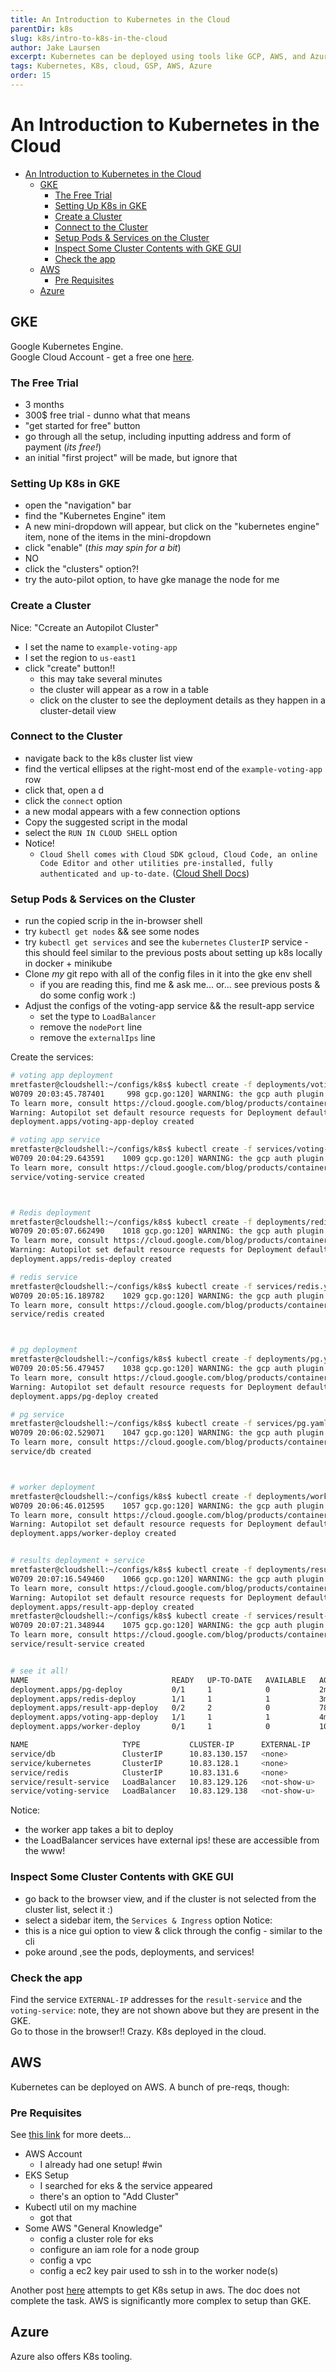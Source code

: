 ```yaml
---
title: An Introduction to Kubernetes in the Cloud
parentDir: k8s
slug: k8s/intro-to-k8s-in-the-cloud
author: Jake Laursen
excerpt: Kubernetes can be deployed using tools like GCP, AWS, and Azure
tags: Kubernetes, K8s, cloud, GSP, AWS, Azure
order: 15
---
```


# An Introduction to Kubernetes in the Cloud
- [An Introduction to Kubernetes in the Cloud](#an-introduction-to-kubernetes-in-the-cloud)
  - [GKE](#gke)
    - [The Free Trial](#the-free-trial)
    - [Setting Up K8s in GKE](#setting-up-k8s-in-gke)
    - [Create a Cluster](#create-a-cluster)
    - [Connect to the Cluster](#connect-to-the-cluster)
    - [Setup Pods & Services on the Cluster](#setup-pods--services-on-the-cluster)
    - [Inspect Some Cluster Contents with GKE GUI](#inspect-some-cluster-contents-with-gke-gui)
    - [Check the app](#check-the-app)
  - [AWS](#aws)
    - [Pre Requisites](#pre-requisites)
  - [Azure](#azure)
## GKE
Google Kubernetes Engine.  
Google Cloud Account - get a free one [here](https://cloud.google.com/free/docs/gcp-free-tier).  
### The Free Trial
- 3 months
- 300$ free trial - dunno what that means
- "get started for free" button
- go through all the setup, including inputting address and form of payment (_its free!_)
- an initial "first project" will be made, but ignore that 

### Setting Up K8s in GKE
- open the "navigation" bar
- find the "Kubernetes Engine" item
- A new mini-dropdown will appear, but click on the "kubernetes engine" item, none of the items in the mini-dropdown
- click "enable" (_this may spin for a bit_)
- NO
- click the "clusters" option?!
- try the auto-pilot option, to have gke manage the node for me

### Create a Cluster
Nice: "Ccreate an Autopilot Cluster"
- I set the name to `example-voting-app`
- I set the region to `us-east1`
- click "create" button!!
  - this may take several minutes
  - the cluster will appear as a row in a table
  - click on the cluster to see the deployment details as they happen in a cluster-detail view

### Connect to the Cluster
- navigate back to the k8s cluster list view
- find the vertical ellipses at the right-most end of the `example-voting-app` row
- click that, open a d
- click the `connect` option
- a new modal appears with a few connection options
- Copy the suggested script in the modal
- select the `RUN IN CLOUD SHELL` option
- Notice!
  - `Cloud Shell comes with Cloud SDK gcloud, Cloud Code, an online Code Editor and other utilities pre-installed, fully authenticated and up-to-date.` ([Cloud Shell Docs](https://cloud.google.com/shell/docs/))

### Setup Pods & Services on the Cluster
- run the copied scrip in the in-browser shell
- try `kubectl get nodes` && see some nodes
- try `kubectl get services` and see the `kubernetes` `ClusterIP` service - this should feel similar to the previous posts about setting up k8s locally in docker + minikube
- Clone _my_ git repo with all of the config files in it into the gke env shell
  - if you are reading this, find me & ask me... or... see previous posts & do some config work :) 
- Adjust the configs of the voting-app service && the result-app service
  - set the type to `LoadBalancer`
  - remove the `nodePort` line
  - remove the `externalIps` line

Create the services:
```bash
# voting app deployment
mretfaster@cloudshell:~/configs/k8s$ kubectl create -f deployments/voting-app.yaml
W0709 20:03:45.787401     998 gcp.go:120] WARNING: the gcp auth plugin is deprecated in v1.22+, unavailable in v1.25+; use gcloud instead.
To learn more, consult https://cloud.google.com/blog/products/containers-kubernetes/kubectl-auth-changes-in-gke
Warning: Autopilot set default resource requests for Deployment default/voting-app-deploy, as resource requests were not specified. See http://g.co/gke/autopilot-defaults.
deployment.apps/voting-app-deploy created

# voting app service
mretfaster@cloudshell:~/configs/k8s$ kubectl create -f services/voting-app.yaml
W0709 20:04:29.643591    1009 gcp.go:120] WARNING: the gcp auth plugin is deprecated in v1.22+, unavailable in v1.25+; use gcloud instead.
To learn more, consult https://cloud.google.com/blog/products/containers-kubernetes/kubectl-auth-changes-in-gke
service/voting-service created



# Redis deployment
mretfaster@cloudshell:~/configs/k8s$ kubectl create -f deployments/redis.yaml
W0709 20:05:07.662490    1018 gcp.go:120] WARNING: the gcp auth plugin is deprecated in v1.22+, unavailable in v1.25+; use gcloud instead.
To learn more, consult https://cloud.google.com/blog/products/containers-kubernetes/kubectl-auth-changes-in-gke
Warning: Autopilot set default resource requests for Deployment default/redis-deploy, as resource requests were not specified. See http://g.co/gke/autopilot-defaults.
deployment.apps/redis-deploy created

# redis service
mretfaster@cloudshell:~/configs/k8s$ kubectl create -f services/redis.yaml
W0709 20:05:16.189782    1029 gcp.go:120] WARNING: the gcp auth plugin is deprecated in v1.22+, unavailable in v1.25+; use gcloud instead.
To learn more, consult https://cloud.google.com/blog/products/containers-kubernetes/kubectl-auth-changes-in-gke
service/redis created



# pg deployment
mretfaster@cloudshell:~/configs/k8s$ kubectl create -f deployments/pg.yaml
W0709 20:05:56.479457    1038 gcp.go:120] WARNING: the gcp auth plugin is deprecated in v1.22+, unavailable in v1.25+; use gcloud instead.
To learn more, consult https://cloud.google.com/blog/products/containers-kubernetes/kubectl-auth-changes-in-gke
Warning: Autopilot set default resource requests for Deployment default/pg-deploy, as resource requests were not specified. See http://g.co/gke/autopilot-defaults.
deployment.apps/pg-deploy created

# pg service
mretfaster@cloudshell:~/configs/k8s$ kubectl create -f services/pg.yaml
W0709 20:06:02.529071    1047 gcp.go:120] WARNING: the gcp auth plugin is deprecated in v1.22+, unavailable in v1.25+; use gcloud instead.
To learn more, consult https://cloud.google.com/blog/products/containers-kubernetes/kubectl-auth-changes-in-gke
service/db created



# worker deployment
mretfaster@cloudshell:~/configs/k8s$ kubectl create -f deployments/worker.yaml
W0709 20:06:46.012595    1057 gcp.go:120] WARNING: the gcp auth plugin is deprecated in v1.22+, unavailable in v1.25+; use gcloud instead.
To learn more, consult https://cloud.google.com/blog/products/containers-kubernetes/kubectl-auth-changes-in-gke
Warning: Autopilot set default resource requests for Deployment default/worker-deploy, as resource requests were not specified. See http://g.co/gke/autopilot-defaults.
deployment.apps/worker-deploy created


# results deployment + service
mretfaster@cloudshell:~/configs/k8s$ kubectl create -f deployments/result-app.yaml
W0709 20:07:16.549460    1066 gcp.go:120] WARNING: the gcp auth plugin is deprecated in v1.22+, unavailable in v1.25+; use gcloud instead.
To learn more, consult https://cloud.google.com/blog/products/containers-kubernetes/kubectl-auth-changes-in-gke
Warning: Autopilot set default resource requests for Deployment default/result-app-deploy, as resource requests were not specified. See http://g.co/gke/autopilot-defaults.
deployment.apps/result-app-deploy created
mretfaster@cloudshell:~/configs/k8s$ kubectl create -f services/result-app.yaml
W0709 20:07:21.348944    1075 gcp.go:120] WARNING: the gcp auth plugin is deprecated in v1.22+, unavailable in v1.25+; use gcloud instead.
To learn more, consult https://cloud.google.com/blog/products/containers-kubernetes/kubectl-auth-changes-in-gke
service/result-service created


# see it all!
NAME                                READY   UP-TO-DATE   AVAILABLE   AGE
deployment.apps/pg-deploy           0/1     1            0           2m38s
deployment.apps/redis-deploy        1/1     1            1           3m27s
deployment.apps/result-app-deploy   0/2     2            0           78s
deployment.apps/voting-app-deploy   1/1     1            1           4m47s
deployment.apps/worker-deploy       0/1     1            0           106s

NAME                     TYPE           CLUSTER-IP      EXTERNAL-IP     PORT(S)        AGE
service/db               ClusterIP      10.83.130.157   <none>          5432/TCP       2m33s
service/kubernetes       ClusterIP      10.83.128.1     <none>          443/TCP        32m
service/redis            ClusterIP      10.83.131.6     <none>          6379/TCP       3m19s
service/result-service   LoadBalancer   10.83.129.126   <not-show-u>    80:31255/TCP   74s
service/voting-service   LoadBalancer   10.83.129.138   <not-show-u>    80:31652/TCP   4m4s
```

Notice: 
- the worker app takes a bit to deploy
- the LoadBalancer services have external ips! these are accessible from the www!


### Inspect Some Cluster Contents with GKE GUI
- go back to the browser view, and if the cluster is not selected from the cluster list, select it :)
- select a sidebar item, the `Services & Ingress` option
Notice:
- this is a nice gui option to view & click through the config - similar to the cli
- poke around ,see the pods, deployments, and services!

### Check the app
Find the service `EXTERNAL-IP` addresses for the `result-service` and the `voting-service`: note, they are not shown above but they are present in the GKE.  
Go to those in the browser!! Crazy. K8s deployed in the cloud.  

## AWS
Kubernetes can be deployed on AWS. A bunch of pre-reqs, though:  
### Pre Requisites
See [this link](https://docs.aws.amazon.com/eks/latest/userguide/getting-started-console.html) for more deets...  

- AWS Account
  - I already had one setup! #win
- EKS Setup
  - I searched for eks & the service appeared
  - there's an option to "Add Cluster"
- Kubectl util on my machine
  - got that
- Some AWS "General Knowledge"
  - config a cluster role for eks
  - configure an iam role for a node group
  - config a vpc
  - config a ec2 key pair used to ssh in to the worker node(s)

Another post [here](/misc/aws-setup) attempts to get K8s setup in aws. The doc does not complete the task. AWS is significantly more complex to setup than  GKE.  


## Azure
Azure also offers K8s tooling.  
